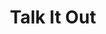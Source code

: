 ---
pid: rs401
title: Talk It Out
location_transcription: Giant shipping container in a secluded area
coordinates: "[-75.192918117378, 39.981132086352]"
zipcode: '19124'
gen_neighborhood: North Philadelphia
neighborhood: Juniata,Frankford,Feltonville
outside_phl: 
age: '15'
age_range: 13-19
instagram: 
image_file_name: rs_401.jpg
proposal_transcription: A table and 2 chairs in a secluded area where 2 people at
  a time go and talk something out.  It can be personal or relating to a worldwide
  issue.
topic: Brotherly Love,Politics,Unity,Uplifting
topic_summary: 0, 0, 0, 0
type: Infrastructure,Space,Sculpture Statue
keywords_other: Communication
credit: 
image_labels: Talk it Out
twitter: 
facebook: 
permalink: "/monuments/rs401/"
layout: item-page
---